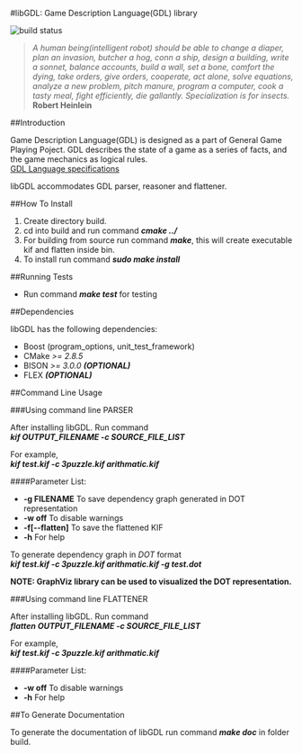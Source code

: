 #libGDL: Game Description Language(GDL) library

![build status](https://travis-ci.org/sumedhghaisas/libgdl.svg?branch=master)

>_A human being(intelligent robot) should be able to change a diaper, plan an_
_invasion, butcher a hog, conn a ship, design a building, write a sonnet,_ 
_balance accounts, build a wall, set a bone, comfort the dying, take orders, give_
_orders, cooperate, act alone, solve equations, analyze a new problem,_ 
_pitch manure, program a computer, cook a tasty meal, fight efficiently,_ 
_die gallantly. Specialization is for insects._  
                                        **Robert Heinlein**

##Introduction

Game Description Language(GDL) is designed as a part of General Game Playing
Poject. GDL describes the state of a game as a series of facts, and the game
mechanics as logical rules.  
[GDL Language specifications](http://logic.stanford.edu/classes/cs227/2013/readings/gdl_spec.pdf)

libGDL accommodates GDL parser, reasoner and flattener. 

##How To Install

1. Create directory build.
2. cd into build and run command _**cmake ../**_
3. For building from source run command _**make**_, this will create executable kif
   and flatten inside bin.
4. To install run command _**sudo make install**_

##Running Tests

* Run command _**make test**_ for testing

##Dependencies

libGDL has the following dependencies:

* Boost (program_options, unit_test_framework)
* CMake   _>= 2.8.5_
* BISON		_>= 3.0.0	**(OPTIONAL)**_
* FLEX              _**(OPTIONAL)**_

##Command Line Usage

###Using command line PARSER

After installing libGDL. Run command  
_**kif OUTPUT_FILENAME -c SOURCE_FILE_LIST**_

For example,  
_**kif test.kif -c 3puzzle.kif arithmatic.kif**_

####Parameter List:
* **-g FILENAME**	To save dependency graph generated in DOT representation
* **-w off**  	  To disable warnings
* **-f[--flatten]** To save the flattened KIF
* **-h**          For help

To generate dependency graph in _DOT_ format  
_**kif test.kif -c 3puzzle.kif arithmatic.kif -g test.dot**_

**NOTE: GraphViz library can be used to visualized the DOT representation.**

###Using command line FLATTENER

After installing libGDL. Run command  
_**flatten OUTPUT_FILENAME -c SOURCE_FILE_LIST**_

For example,  
_**kif test.kif -c 3puzzle.kif arithmatic.kif**_

####Parameter List:
* **-w off**  To disable warnings
* **-h**      For help

##To Generate Documentation

To generate the documentation of libGDL run command **_make doc_** in folder build.
